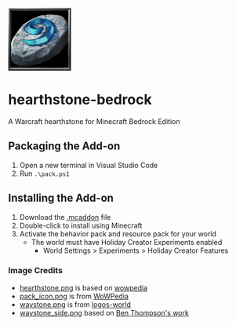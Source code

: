 ![hearthstone-bedrock](https://github.com/kirbycope/hearthstone-bedrock/raw/main/development_resource_packs/hearthstone-bedrock/pack_icon.png)

# hearthstone-bedrock
A Warcraft hearthstone for Minecraft Bedrock Edition

## Packaging the Add-on
1. Open a new terminal in Visual Studio Code
1. Run `.\pack.ps1`

## Installing the Add-on
1. Download the [.mcaddon](https://github.com/kirbycope/hearthstone-bedrock/raw/main/hearthstone-bedrock.mcaddon) file
1. Double-click to install using Minecraft
1. Activate the behavior pack and resource pack for your world
   - The world must have Holiday Creator Experiments enabled
      - World Settings > Experiments > Holiday Creator Features

### Image Credits
* [hearthstone.png](/development_resource_packs/hearthstone-bedrock/textures/items/hearthstone.png) is based on [wowpedia](https://static.wikia.nocookie.net/wowpedia/images/c/cb/Inv_misc_rune_01.png/revision/latest?cb=20091028041736)
* [pack_icon.png](/development_resource_packs/hearthstone-bedrock/pack_icon.png) is from [WoWPedia](https://static.wikia.nocookie.net/wowpedia/images/a/a7/BTNPebble-Reforged.png/revision/latest?cb=20210512144119)
* [waystone.png](/development_resource_packs/hearthstone-bedrock/textures/blocks/waystone.png) is from [logos-world](https://logos-world.net/wp-content/uploads/2021/02/Hearthstone-Logo.png)
* [waystone_side.png](/development_resource_packs/hearthstone-bedrock/textures/blocks/waystone_side.png) based on [Ben Thompson's work](https://cdna.artstation.com/p/assets/images/images/028/247/612/4k/ben-thompson-hs-lox-screen-tavern-doors.jpg?1593908771)
